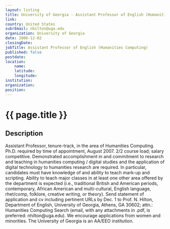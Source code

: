 ```yaml
---
layout: listing
title: University of Georgia - Assistant Professor of English (Humanities Computing)
link:
country: United States
subrEmail: nhilton@uga.edu
organization: University of Georgia 
date: 2006-12-02
closingDate: 
jobTitle: Assistant Professor of English (Humanities Computing)
published: false
postdate:
location:
    name: 
    latitude: 
    longitude: 
institution: 
organization: 
position: 
--- 
```



# {{ page.title }}

## Description










<p>
Assistant Professor, tenure-track, in the area of Humanities Computing. Ph.D. required by time of appointment, August 2007.  2/2 course load; salary competitive. Demonstrated accomplishment in and commitment to research and teaching in humanities computing / digital studies and the application of digital technology to humanities research are required. In particular, candidates must have knowledge of and ability to teach mark-up and scripting.  Ability to teach major classes in at least one other area offered by the department is expected (i.e., traditional British and American periods, contemporary, African American and multi-cultural, English language, rhet/comp, folklore, creative writing, or theory).  Send statement of application and cv including pertinent URLs by Dec. 1 to Prof. N. Hilton, Department of English, University of Georgia, Athens, GA 30602; attn.: Humanities Computing Search (email, with any attachments in .pdf, is preferred: nhilton@uga.edu).  We encourage applications from women and minorities.  The University of Georgia is an AA/EEO institution.
</p>
